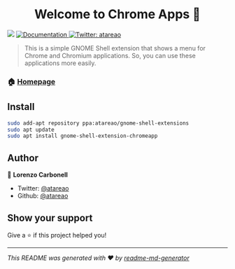 <h1 align="center">Welcome to Chrome Apps 👋</h1>
<p>
  <img src="https://img.shields.io/badge/version-4-blue.svg?cacheSeconds=2592000" />
  <a href="https://www.atareao.es/aplicacion/chrome-apps-para-gnome-shell/">
    <img alt="Documentation" src="https://img.shields.io/badge/documentation-yes-brightgreen.svg" target="_blank" />
  </a>
  <a href="https://twitter.com/atareao">
    <img alt="Twitter: atareao" src="https://img.shields.io/twitter/follow/atareao.svg?style=social" target="_blank" />
  </a>
</p>

> This is a simple GNOME Shell extension that shows a menu for Chrome and Chromium applications. So, you can use these applications more easily.

### 🏠 [Homepage](https://www.atareao.es/aplicacion/chrome-apps-para-gnome-shell/)

## Install

```sh
sudo add-apt repository ppa:atareao/gnome-shell-extensions
sudo apt update
sudo apt install gnome-shell-extension-chromeapp
```

## Author

👤 **Lorenzo Carbonell**

* Twitter: [@atareao](https://twitter.com/atareao)
* Github: [@atareao](https://github.com/atareao)

## Show your support

Give a ⭐️ if this project helped you!

***
_This README was generated with ❤️ by [readme-md-generator](https://github.com/kefranabg/readme-md-generator)_
